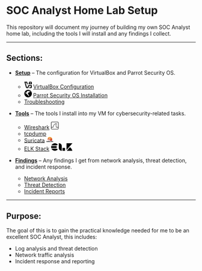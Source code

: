 # SOC Analyst Home Lab Setup  
This repository will document my journey of building my own SOC Analyst home lab, including the tools I will install and any findings I collect.  

---

## Sections:  

- **[Setup](Setup)** – The configuration for VirtualBox and Parrot Security OS.  
  - <img src="assets/virtualbox.svg" alt="VirtualBox" width="20"/> [VirtualBox Configuration](Setup/VirtualBox-Config.md)  
  - <img src="assets/parrotsecurity.svg" alt="Parrot OS" width="20"/> [Parrot Security OS Installation](Setup/Parrot-OS-Install.md)  
  - [Troubleshooting](Setup/Troubleshooting.md)  

- **[Tools](Tools)** – The tools I install into my VM for cybersecurity-related tasks.  
  - [Wireshark](Tools/Wireshark.md) <img src="assets/wireshark.svg" alt="Wireshark" width="20"/>  
  - [tcpdump](Tools/tcpdump.md)  
  - [Suricata](Tools/Suricata.md) <img src="assets/Logo-Suricata-vert-R.png" alt="Suricata" width="20"/>  
  - [ELK Stack](Tools/ELK-Stack.md) <img src="assets/elasticsearch.svg" alt="ElasticSearch" width="20"/><img src="assets/logstash.svg" alt="Logstash" width="20"/><img src="assets/kibana.svg" alt="Kibana" width="20"/>  

- **[Findings](Findings)** – Any findings I get from network analysis, threat detection, and incident response.  
  - [Network Analysis](Findings/Network-Analysis.md)  
  - [Threat Detection](Findings/Threat-Detection.md)  
  - [Incident Reports](Findings/Incident-Reports)  

---

## Purpose:  
The goal of this is to gain the practical knowledge needed for me to be an excellent SOC Analyst, this includes:  
- Log analysis and threat detection  
- Network traffic analysis  
- Incident response and reporting  

